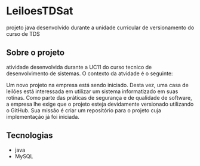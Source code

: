 # LeiloesTDSat
projeto java desenvolvido durante a unidade curricular de versionamento do curso de TDS

## Sobre o projeto
atividade desenvolvida durante a UC11 do curso tecnico de desenvolvimento de sistemas. O contexto da atvidade é o seguinte: 

Um novo projeto na empresa está sendo iniciado. Desta vez, uma casa de leilões está interessada em utilizar um sistema informatizado em suas rotinas. Como parte das práticas de segurança e de qualidade de software, a empresa lhe exige que o projeto esteja devidamente versionado utilizando o GitHub. Sua missão é criar um repositório para o projeto cuja implementação já foi iniciada.

## Tecnologias
- java
- MySQL
